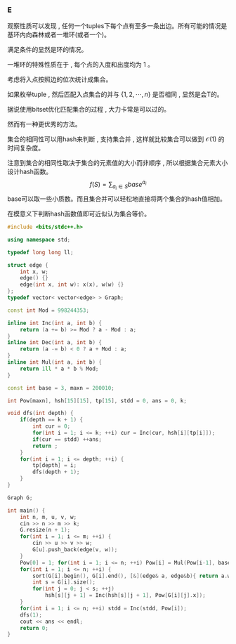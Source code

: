 ### E

观察性质可以发现 , 任何一个tuples下每个点有至多一条出边。所有可能的情况是基环内向森林或者一堆环(或者一个)。  

满足条件的显然是环的情况。  

一堆环的特殊性质在于 , 每个点的入度和出度均为 $1$ 。

考虑将入点按照边的位次统计成集合。  

如果枚举tuple , 然后匹配入点集合的并与 $\{1, 2, \cdots, n\}$ 是否相同 , 显然是会T的。  

据说使用bitset优化匹配集合的过程 , 大力卡常是可以过的。  

然而有一种更优秀的方法。

集合的相同性可以用hash来判断 , 支持集合并 , 这样就比较集合可以做到 $\mathcal{O(1)}$ 的时间复杂度。  

注意到集合的相同性取决于集合的元素值的大小而非顺序 , 所以根据集合元素大小设计hash函数。  
$$
f(S) = \sum_{a_i \in S} base^{a_i}
$$
base可以取一些小质数。而且集合并可以轻松地直接将两个集合的hash值相加。    

在模意义下判断hash函数值即可近似认为集合等价。  

```CPP
#include <bits/stdc++.h>

using namespace std;

typedef long long ll;

struct edge {
    int x, w;
    edge() {}
    edge(int x, int w): x(x), w(w) {}
};
typedef vector< vector<edge> > Graph;

const int Mod = 998244353;

inline int Inc(int a, int b) {
    return (a += b) >= Mod ? a - Mod : a;
}
inline int Dec(int a, int b) {
    return (a -= b) < 0 ? a + Mod : a;
}
inline int Mul(int a, int b) {
    return 1ll * a * b % Mod;
}

const int base = 3, maxn = 200010;

int Pow[maxn], hsh[15][15], tp[15], stdd = 0, ans = 0, k;

void dfs(int depth) {
    if(depth == k + 1) {
        int cur = 0;
        for(int i = 1; i <= k; ++i) cur = Inc(cur, hsh[i][tp[i]]);
        if(cur == stdd) ++ans;
        return ;
    }
    for(int i = 1; i <= depth; ++i) {
        tp[depth] = i;
        dfs(depth + 1);
    }
}

Graph G;

int main() {
    int n, m, u, v, w;
    cin >> n >> m >> k;
    G.resize(n + 1);
    for(int i = 1; i <= m; ++i) {
        cin >> u >> v >> w;
        G[u].push_back(edge(v, w));
    }
    Pow[0] = 1; for(int i = 1; i <= n; ++i) Pow[i] = Mul(Pow[i-1], base);
    for(int i = 1; i <= n; ++i) {
        sort(G[i].begin(), G[i].end(), [&](edge& a, edge&b){ return a.w < b.w; });
        int s = G[i].size();
        for(int j = 0; j < s; ++j)
            hsh[s][j + 1] = Inc(hsh[s][j + 1], Pow[G[i][j].x]);
    }
    for(int i = 1; i <= n; ++i) stdd = Inc(stdd, Pow[i]);
    dfs(1);
    cout << ans << endl;
    return 0;
}
```

